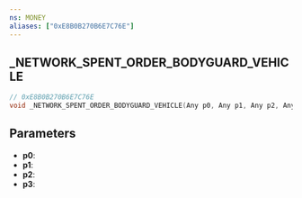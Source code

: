 ```yaml
---
ns: MONEY
aliases: ["0xE8B0B270B6E7C76E"]
---
```

## _NETWORK_SPENT_ORDER_BODYGUARD_VEHICLE

```c
// 0xE8B0B270B6E7C76E
void _NETWORK_SPENT_ORDER_BODYGUARD_VEHICLE(Any p0, Any p1, Any p2, Any p3);
```

## Parameters
* **p0**: 
* **p1**: 
* **p2**: 
* **p3**: 

